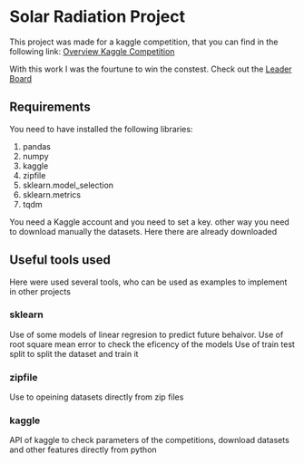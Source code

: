 # Solar Radiation Project
This project was made for a kaggle competition, that you can find in the following link:
[Overview Kaggle Competition](https://www.kaggle.com/c/datamex0120/overview)

With this work I was the fourtune to win the constest. Check out the [Leader Board](https://www.kaggle.com/c/datamex0120/leaderboard)

## Requirements
You need to have installed the following libraries:

1. pandas
2. numpy
3. kaggle
4. zipfile
5. sklearn.model_selection
6. sklearn.metrics
7. tqdm

You need a Kaggle account and you need to set a key. other way you need to download manually the datasets. Here there are already downloaded

## Useful tools used
Here were used several tools, who can be used as examples to implement in other projects
### sklearn
Use of some models of linear regresion to predict future behaivor.
Use of root square mean error to check the eficency of the models
Use of train test split to split the dataset and train it
### zipfile
Use to opeining datasets directly from zip files
### kaggle
API of kaggle to check parameters of the competitions, download datasets and other features directly from python

